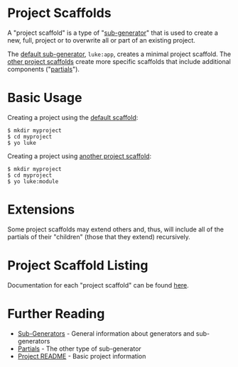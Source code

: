 # Project Scaffolds

A "project scaffold" is a type of "[sub-generator](generators.md)" that is used
to create a new, full, project or to overwrite all or part of an existing project.

The [default sub-generator](project-scaffolds/app.md), `luke:app`, creates a
minimal project scaffold.  The [other project scaffolds]((project-scaffolds/))
create more specific scaffolds that include additional components
("[partials](partials.md)").

# Basic Usage

Creating a project using the [default scaffold](project-scaffolds/app.md):

```
$ mkdir myproject
$ cd myproject
$ yo luke
```

Creating a project using [another project scaffold](project-scaffolds/module.md):

```
$ mkdir myproject
$ cd myproject
$ yo luke:module
```

# Extensions

Some project scaffolds may extend others and, thus, will include all of the
partials of their "children" (those that they extend) recursively.

# Project Scaffold Listing

Documentation for each "project scaffold" can be found [here](project-scaffolds/).

# Further Reading

* [Sub-Generators](generators.md) - General information about generators and sub-generators
* [Partials](partials.md) - The other type of sub-generator
* [Project README](../README.md) - Basic project information